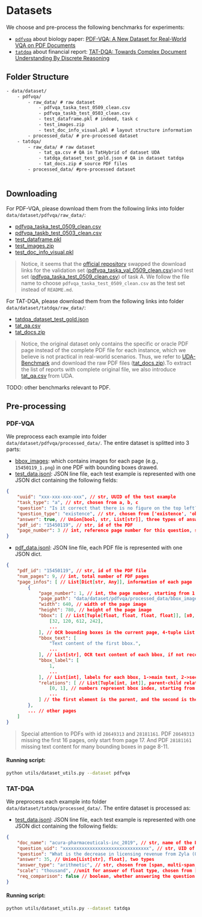 # Datasets

We choose and pre-process the following benchmarks for experiments:
- [`pdfvqa`](../data/dataset/pdfvqa/) about biology paper: [PDF-VQA: A New Dataset for Real-World VQA on PDF Documents](https://arxiv.org/pdf/2304.06447)
- [`tatdqa`](../data/dataset/tatdqa/) about financial report: [TAT-DQA: Towards Complex Document Understanding By Discrete Reasoning](https://arxiv.org/pdf/2207.11871)

## Folder Structure

```txt
- data/dataset/
    - pdfvqa/
        - raw_data/ # raw dataset
            - pdfvqa_taska_test_0509_clean.csv
            - pdfvqa_taskb_test_0503_clean.csv
            - test_dataframe.pkl # indeed, task c
            - test_images.zip
            - test_doc_info_visual.pkl # layout structure information
        - processed_data/ # pre-processed dataset
    - tatdqa/
        - raw_data/ # raw dataset
            - tat_qa.csv # QA in TatHybrid of dataset UDA
            - tatdqa_dataset_test_gold.json # QA in dataset tatdqa
            - tat_docs.zip # source PDF files
        - processed_data/ #pre-processed dataset
            
```


## Downloading

For PDF-VQA, please download them from the following links into folder `data/dataset/pdfvqa/raw_data/`:
- [pdfvqa_taska_test_0509_clean.csv](https://drive.google.com/file/d/1gGIzsSZHVokehACx7h-SOk5K1uEEXNpq/view?usp=drive_link)
- [pdfvqa_taskb_test_0503_clean.csv](https://drive.google.com/file/d/1FrAB0tKcVg3r67yi-Q2pDw928ACxeRzH/view?usp=drive_link)
- [test_dataframe.pkl](https://drive.google.com/file/d/1-F242FFvubAIpjXPItFc_eGUs3dzb6QO/view?usp=drive_link)
- [test_images.zip](https://drive.google.com/drive/folders/1A2cI3uJUU_1ZliOKpHmYa07VfvZCwOo1?usp=drive_link)
- [test_doc_info_visual.pkl](https://drive.google.com/file/d/1knSVmocw4-_FF98bFMdVSvhnUn3mPUvm/view?usp=drive_link)

> Notice, it seems that the [official repository](https://github.com/adlnlp/pdfvqa?tab=readme-ov-file) swapped the download links for the validation set ([pdfvqa_taska_val_0509_clean.csv](https://drive.google.com/file/d/1HIYxpGCcXdQo42b79Eqfmji9U9-YmUjp/view?usp=drive_link))and test set ([pdfvqa_taska_test_0509_clean.csv](https://drive.google.com/file/d/1gGIzsSZHVokehACx7h-SOk5K1uEEXNpq/view?usp=drive_link)) of task A. We follow the file name to choose `pdfvqa_taska_test_0509_clean.csv` as the test set instead of `README.md`.

For TAT-DQA, please download them from the following links into folder `data/dataset/tatdqa/raw_data/`:
- [tatdqa_dataset_test_gold.json](https://drive.google.com/drive/folders/1SGpZyRWqycMd_dZim1ygvWhl5KdJYDR2)
- [tat_qa.csv](https://github.com/qinchuanhui/UDA-Benchmark/blob/main/dataset/qa/tat_qa.csv)
- [tat_docs.zip](https://huggingface.co/datasets/qinchuanhui/UDA-QA/resolve/main/src_doc_files/tat_docs.zip?download=true)


> Notice, the original dataset only contains the specific or oracle PDF page instead of the complete PDF file for each instance, which we believe is not practical in real-world scenarios. Thus, we refer to [UDA-Benchmark](https://github.com/qinchuanhui/UDA-Benchmark?tab=readme-ov-file#book-dataset-uda-qa) and download the raw PDF files ([tat_docs.zip](https://huggingface.co/datasets/qinchuanhui/UDA-QA/resolve/main/src_doc_files/tat_docs.zip?download=true)).To extract the list of reports with complete original file, we also introduce [tat_qa.csv](https://github.com/qinchuanhui/UDA-Benchmark/blob/main/dataset/qa/tat_qa.csv) from UDA.

TODO: other benchmarks relevant to PDF.

## Pre-processing

### PDF-VQA
We preprocess each example into folder `data/dataset/pdfvqa/processed_data/`. The entire dataset is splitted into 3 parts:
- [bbox_images](../data/dataset/pdfvqa/processed_data/bbox_images): which contains images for each page (e.g., `15450119_1.png`) in one PDF with bounding boxes drawed.
- [test_data.jsonl](../data/dataset/pdfvqa/processed_data/test_data.jsonl): JSON line file, each test example is represented with one JSON dict containing the following fields:
```json
{
    "uuid": "xxx-xxx-xxx-xxx", // str, UUID of the test example
    "task_type": "a", // str, chosen from a, b, c
    "question": "Is it correct that there is no figure on the top left?",
    "question_type": "existence", // str, chosen from ['existence', 'object_recognition', 'structural_understanding', 'parent_relationship_understanding', 'child_relationship_understanding']
    "answer": true, // Union[bool, str, List[str]], three types of answers for different task types
    "pdf_id": "15450119", // str, id of the PDF
    "page_number": 3 // int, reference page number for this question, starting from 1. Note that this field is None for task c
}
```
- [pdf_data.jsonl](../data/dataset/pdfvqa/processed_data/pdf_data.jsonl): JSON line file, each PDF file is represented with one JSON dict.
```json
{
    "pdf_id": "15450119", // str, id of the PDF file
    "num_pages": 9, // int, total number of PDF pages
    "page_infos": [ // List[Dict[str, Any]], information of each page
        {
            "page_number": 1, // int, the page number, starting from 1
            "page_path": "data/dataset/pdfvqa/processed_data/bbox_images/15450119_1.png",
            "width": 640, // width of the page image
            "height": 780, // height of the page image
            "bbox": [ // List[Tuple[float, float, float, float]], [x0, y0, width, height]
                [32, 120, 612, 242],
                ...
            ], // OCR bounding boxes in the current page, 4-tuple List
            "bbox_text": [
                "Text content of the first bbox.",
                ...
            ], // List[str], OCR text content of each bbox, if not recognized, None
            "bbox_label": [
                1,
                ...                            
            ], // List[int], labels for each bbox, 1->main text, 2->section title, 3->list such as references, 4->tables, 5->figures
            "relations": [ // List[Tuple[int, int]], parent-child relations between bounding boxes
                [0, 1], // numbers represent bbox index, starting from 0
                ... 
            ] // the first element is the parent, and the second is the child
        },
        ... // other pages
    ]
}
```
> Special attention to PDFs with id `28649313` and `28181161`. PDF `28649313` missing the first 16 pages, only start from page 17. And PDF `28181161` missing text content for many bounding boxes in page 8-11.

#### Running script:
```sh
python utils/dataset_utils.py --dataset pdfvqa
```

### TAT-DQA
We preprocess each example into folder `data/dataset/tatdqa/processed_data/`. The entire dataset is processed as:
- [test_data.jsonl](../data/dataset/tatdqa/processed_data/test_data.jsonl): JSON line file, each test example is represented with one JSON dict containing the following fields:
```json
{
    "doc_name": "acura-pharmaceuticals-inc_2019", // str, name of the PDF document
    "question_uid": "xxxxxxxxxxxxxxxxxxxxxxxxxxxxxxxx", // str, UID of the question
    "question": "What is the decrease in licensing revenue from Zyla (Oxaydo) from 2018 to 2019?", // str, the question text
    "answer": 35, // Union[List[str], float], two types
    "answer_type": "arithmetic", // str, chosen from [span, multi-span, arithmetic, count]
    "scale": "thousand", //unit for answer of float type, chosen from [thousand, million, percent] 
    "req_comparison": false // boolean, whether answering the question needs to compare the size of multiple data
}
```

#### Running script:
```sh
python utils/dataset_utils.py --dataset tatdqa
```
